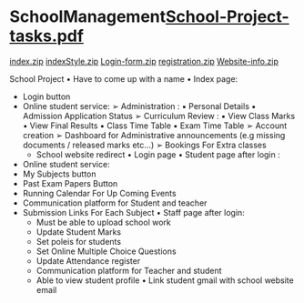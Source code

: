 # SchoolManagement[School-Project-tasks.pdf](https://github.com/blackmagiczar/SchoolManagement/files/7797895/School-Project-tasks.pdf)
[index.zip](https://github.com/blackmagiczar/SchoolManagement/files/7797896/index.zip)
[indexStyle.zip](https://github.com/blackmagiczar/SchoolManagement/files/7797898/indexStyle.zip)
[Login-form.zip](https://github.com/blackmagiczar/SchoolManagement/files/7797899/Login-form.zip)
[registration.zip](https://github.com/blackmagiczar/SchoolManagement/files/7797900/registration.zip)
[Website-info.zip](https://github.com/blackmagiczar/SchoolManagement/files/7797901/Website-info.zip)

 School Project
• Have to come up with a name
• Index page:
  - Login button
  - Online student service:
    ➢ Administration :
      ▪ Personal Details
      ▪ Admission Application Status
    ➢ Curriculum Review :
      ▪ View Class Marks
      ▪ View Final Results
      ▪ Class Time Table
      ▪ Exam Time Table
  ➢ Account creation
  ➢ Dashboard for Administrative
  announcements (e.g missing
  documents / released marks etc…)
  ➢ Bookings For Extra classes
    - School website redirect
• Login page
• Student page after login :
  - Online student service:
  - My Subjects button
  - Past Exam Papers Button
  - Running Calendar For Up Coming Events
  - Communication platform for Student and
  teacher
  - Submission Links For Each Subject
• Staff page after login:
    - Must be able to upload school work
    - Update Student Marks
    - Set poleis for students
    - Set Online Multiple Choice Questions
    - Update Attendance register
    - Communication platform for Teacher and
    student
    - Able to view student profile
• Link student gmail with school website email
